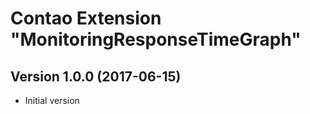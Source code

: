 Contao Extension "MonitoringResponseTimeGraph"
==============================================

Version 1.0.0 (2017-06-15)
--------------------------
- Initial version